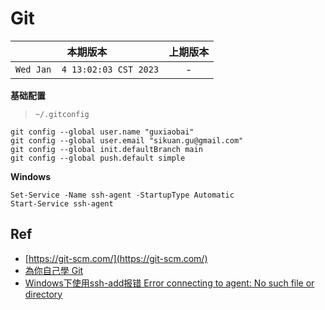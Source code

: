 # Git

|本期版本|上期版本
|:---:|:---:
`Wed Jan  4 13:02:03 CST 2023` | -

**基础配置**

> `~/.gitconfig`

```
git config --global user.name "guxiaobai"
git config --global user.email "sikuan.gu@gmail.com"
git config --global init.defaultBranch main
git config --global push.default simple
```

**Windows**

```
Set-Service -Name ssh-agent -StartupType Automatic
Start-Service ssh-agent
```

## Ref

* [https://git-scm.com/](https://git-scm.com/)
* [為你自己學 Git](https://gitbook.tw/)
* [Windows下使用ssh-add报错 Error connecting to agent: No such file or directory](https://www.cnblogs.com/attackingmilo/p/Windows-ssh-add-error.html)